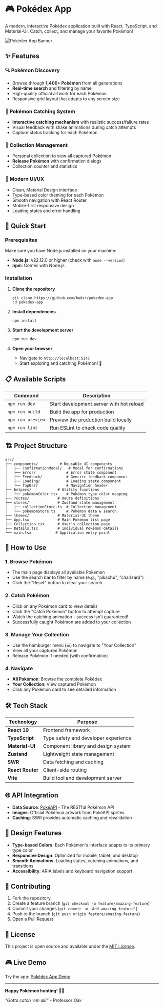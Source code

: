 # 🎮 Pokédex App

A modern, interactive Pokédex application built with React, TypeScript, and Material-UI. Catch, collect, and manage your favorite Pokémon!

![Pokédex App Banner](https://img.shields.io/badge/Pokédex-App-DC0A2D?style=for-the-badge&logo=pokemon)

## ✨ Features

### 🔍 **Pokémon Discovery**

- Browse through **1,400+ Pokémon** from all generations
- **Real-time search** and filtering by name
- High-quality official artwork for each Pokémon
- Responsive grid layout that adapts to any screen size

### 🎯 **Pokémon Catching System**

- **Interactive catching mechanism** with realistic success/failure rates
- Visual feedback with shake animations during catch attempts
- Capture status tracking for each Pokémon

### 📱 **Collection Management**

- Personal collection to view all captured Pokémon
- **Release Pokémon** with confirmation dialogs
- Collection counter and statistics

### 🎨 **Modern UI/UX**

- Clean, Material Design interface
- Type-based color theming for each Pokémon
- Smooth navigation with React Router
- Mobile-first responsive design
- Loading states and error handling

## 🚀 Quick Start

### Prerequisites

Make sure you have Node.js installed on your machine:

- **Node.js**: v22.12.0 or higher (check with `node --version`)
- **npm**: Comes with Node.js

### Installation

1. **Clone the repository**

   ```bash
   git clone https://github.com/hudsr/pokedex-app
   cd pokedex-app
   ```

2. **Install dependencies**

   ```bash
   npm install
   ```

3. **Start the development server**

   ```bash
   npm run dev
   ```

4. **Open your browser**
   - Navigate to `http://localhost:5173`
   - Start exploring and catching Pokémon! 🎉

## 📋 Available Scripts

| Command           | Description                              |
| ----------------- | ---------------------------------------- |
| `npm run dev`     | Start development server with hot reload |
| `npm run build`   | Build the app for production             |
| `npm run preview` | Preview the production build locally     |
| `npm run lint`    | Run ESLint to check code quality         |

## 🏗️ Project Structure

```
src/
├── components/          # Reusable UI components
│   ├── ConfirmationModal/   # Modal for confirmations
│   ├── Error/              # Error state component
│   ├── Feedback/           # Generic feedback component
│   ├── Loading/            # Loading state component
│   └── TopBar/             # Navigation header
├── helpers/            # Utility functions
│   └── pokemonColor.tsx    # Pokémon type color mapping
├── routes/             # Route definitions
├── stores/             # Zustand state management
│   ├── collectionStore.ts  # Collection management
│   └── pokemonStore.ts     # Pokémon data & search
├── themes/             # Material-UI theme
├── App.tsx             # Main Pokémon list page
├── Collection.tsx      # User's collection page
├── Details.tsx         # Individual Pokémon details
└── main.tsx           # Application entry point
```

## 🎯 How to Use

### 1. **Browse Pokémon**

- The main page displays all available Pokémon
- Use the search bar to filter by name (e.g., "pikachu", "charizard")
- Click the "Reset" button to clear your search

### 2. **Catch Pokémon**

- Click on any Pokémon card to view details
- Click the "Catch Pokemon" button to attempt capture
- Watch the catching animation - success isn't guaranteed!
- Successfully caught Pokémon are added to your collection

### 3. **Manage Your Collection**

- Use the hamburger menu (☰) to navigate to "Your Collection"
- View all your captured Pokémon
- Release Pokémon if needed (with confirmation)

### 4. **Navigate**

- **All Pokémon**: Browse the complete Pokédex
- **Your Collection**: View captured Pokémon
- Click any Pokémon card to see detailed information

## 🛠️ Tech Stack

| Technology       | Purpose                              |
| ---------------- | ------------------------------------ |
| **React 19**     | Frontend framework                   |
| **TypeScript**   | Type safety and developer experience |
| **Material-UI**  | Component library and design system  |
| **Zustand**      | Lightweight state management         |
| **SWR**          | Data fetching and caching            |
| **React Router** | Client-side routing                  |
| **Vite**         | Build tool and development server    |

## 🌐 API Integration

- **Data Source**: [PokéAPI](https://pokeapi.co/) - The RESTful Pokémon API
- **Images**: Official Pokémon artwork from PokéAPI sprites
- **Caching**: SWR provides automatic caching and revalidation

## 🎨 Design Features

- **Type-based Colors**: Each Pokémon's interface adapts to its primary type color
- **Responsive Design**: Optimized for mobile, tablet, and desktop
- **Smooth Animations**: Loading states, catching animations, and transitions
- **Accessibility**: ARIA labels and keyboard navigation support

## 🤝 Contributing

1. Fork the repository
2. Create a feature branch (`git checkout -b feature/amazing-feature`)
3. Commit your changes (`git commit -m 'Add amazing feature'`)
4. Push to the branch (`git push origin feature/amazing-feature`)
5. Open a Pull Request

## 📄 License

This project is open source and available under the [MIT License](LICENSE).

## 🎮 Live Demo

Try the app: [Pokédex App Demo](https://hudsonramos.com.br/pokedex)

---

**Happy Pokémon hunting!** 🎯✨

_"Gotta catch 'em all!"_ - Professor Oak
